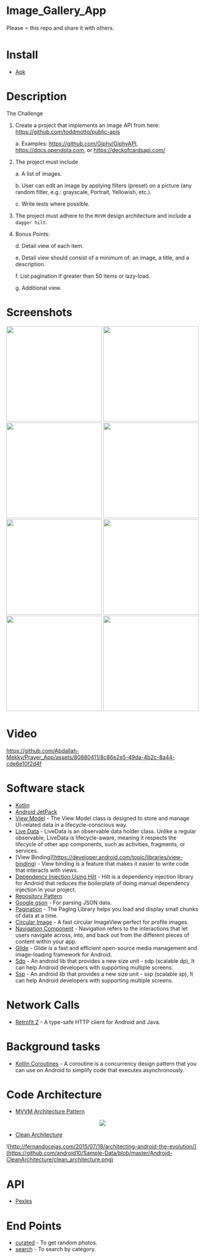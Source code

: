 # Image_Gallery_App

Please ⭐️ this repo and share it with others.

# Install
* [Apk](https://drive.google.com/file/d/1nRtT7S_gF1PYQUXPTkqi6DGL-VtrxoVe/view?usp=sharing)

# Description
The Challenge
1. Create a project that implements an image API from here:
https://github.com/toddmotto/public-apis

   a. Examples: https://github.com/Giphy/GiphyAPI, https://docs.opendota.com, or
    https://deckofcardsapi.com/
   
2. The project must include
   
   a. A list of images.
   
   b. User can edit an image by applying filters (preset) on a picture (any random
      filter, e.g.: grayscale, Portrait, Yellowish, etc.).
   
   c. Write tests where possible.

3. The project must adhere to the `MVVM` design architecture and include a `dagger hilt`.

4. Bonus Points:

   d. Detail view of each item.
   
   e. Detail view should consist of a minimum of: an image, a title, and a description.
   
   f. List pagination if greater than 50 items or lazy-load.
   
   g. Additional view.


# Screenshots

<div>
  <img src="https://github.com/Abdallah-Mekky/Prayer_App/assets/80880411/cd7c2cc8-dcfc-4064-94b2-03657d691ba8"  width="250">
  <img src="https://github.com/Abdallah-Mekky/Prayer_App/assets/80880411/bd58819a-b658-440b-8f21-9756e99238a0"  width="250">
  <img src="https://github.com/Abdallah-Mekky/Prayer_App/assets/80880411/add01099-f83e-43d5-afed-1aa21fb8964a"  width="250">
  <img src="https://github.com/Abdallah-Mekky/Prayer_App/assets/80880411/17953a5c-63c1-4dec-96be-453438aa81b0"  width="250">
  <img src="https://github.com/Abdallah-Mekky/Prayer_App/assets/80880411/7dc44b84-b713-4b66-90bc-18c06bb3d837"  width="250">
  <img src="https://github.com/Abdallah-Mekky/Prayer_App/assets/80880411/b9554ac0-1045-421f-af9a-7fa3682f8b39"  width="250">
  <img src="https://github.com/Abdallah-Mekky/Prayer_App/assets/80880411/f0daba5e-51bc-4261-ac30-a42b413a4c49"  width="250">
  <img src="https://github.com/Abdallah-Mekky/Prayer_App/assets/80880411/ec280ca6-a365-4816-a842-97afecd7f3fb"  width="250">

</div>

# Video 

https://github.com/Abdallah-Mekky/Prayer_App/assets/80880411/8c86e2e5-49da-4b2c-8a44-cde6e10f2d4f




# Software stack
* [Kotlin](https://kotlinlang.org/)
* [Android JetPack](https://developer.android.com/jetpack) 
* [View Model](https://bit.ly/3e43P79) - The View Model class is designed to store and manage UI-related data in a lifecycle-conscious way.
* [Live Data](https://bit.ly/3KuahQR) - LiveData is an observable data holder class. Unlike a regular observable, LiveData is lifecycle-aware, meaning it respects the lifecycle of other app components, such as activities, fragments, or services.
* [View Binding][https://developer.android.com/topic/libraries/view-binding) - View binding is a feature that makes it easier to write code that interacts with views.
* [Dependency Injection Using Hilt](https://developer.android.com/training/dependency-injection/hilt-android) - Hilt is a dependency injection library for Android that reduces the boilerplate of doing manual dependency injection in your project.
* [Repository Pattern](https://medium.com/swlh/repository-pattern-in-android-c31d0268118c)   
* [Google gson](https://github.com/google/gson) - For parsing JSON data.
* [Pagination]([https://developer.android.com/topic/libraries/architecture/paging]) - The Paging Library helps you load and display small chunks of data at a time. 
* [Circular Image](https://github.com/hdodenhof/CircleImageView) - A fast circular ImageView perfect for profile images.
* [Navigation Component](https://developer.android.com/guide/navigation) - Navigation refers to the interactions that let users navigate across, into, and back out from the different pieces of content within your app.
* [Glide](https://github.com/bumptech/glide) - Glide is a fast and efficient open-source media management and image-loading framework for Android.
* [Sdp](https://github.com/intuit/sdp) - An android lib that provides a new size unit - sdp (scalable dp), It can help Android developers with supporting multiple screens.
* [Ssp](https://github.com/intuit/ssp) - An android lib that provides a new size unit - ssp (scalable sp), It can help Android developers with supporting multiple screens.

# Network Calls
* [Retrofit 2](https://square.github.io/retrofit/) - A type-safe HTTP client for Android and Java.

# Background tasks
* [Kotlin Coroutines](https://bit.ly/3Kq3ec3) - A coroutine is a concurrency design pattern that you can use on Android to simplify code that executes asynchronously.


# Code Architecture
* [MVVM Architecture Pattern](https://www.toptal.com/android/android-apps-mvvm-with-clean-architecture)

<p align="center">

<img src="https://user-images.githubusercontent.com/86564639/166422026-4a5f4f9b-44b6-44c7-b4c6-852be532b41f.png">
</p>

* [Clean Architecture](https://developer.android.com/topic/architecture)

<p align="center">

![http://fernandocejas.com/2015/07/18/architecting-android-the-evolution/](https://github.com/android10/Sample-Data/blob/master/Android-CleanArchitecture/clean_architecture.png)
</p>

# API
* [Pexles](https://www.pexels.com/api/)

# End Points 
* [curated](https://www.pexels.com/api/documentation/#photos-curated) - To get random photos.
* [search](https://www.pexels.com/api/documentation/#photos-search) - To search by category.
